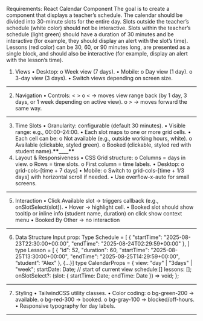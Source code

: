 Requirements: React Calendar Component
The goal is to create a component that displays a teacher’s schedule. The calendar should be divided into 30-minute slots for the entire day. Slots outside the teacher’s schedule (white color) should not be interactive. Slots within the teacher’s schedule (light green) should have a duration of 30 minutes and be interactive (for example, they should display an alert with the slot’s time). Lessons (red color) can be 30, 60, or 90 minutes long, are presented as a single block, and should also be interactive (for example, display an alert with the lesson’s time).

1. Views
   • Desktop:
   o Week view (7 days).
   • Mobile:
   o Day view (1 day).
   o 3-day view (3 days).
   • Switch views depending on screen size.

---

2. Navigation
   • Controls: < >
   o < → moves view range back (by 1 day, 3 days, or 1 week depending on active view).
   o > → moves forward the same way.

---

3. Time Slots
   • Granularity: configurable (default 30 minutes).
   • Visible range: e.g., 00:00–24:00.
   • Each slot maps to one or more grid cells.
   • Each cell can be:
   o Not available (e.g., outside working hours, white).
   o Available (clickable, styled green).
   o Booked (clickable, styled red with student name).********\*\*********\_\_\_\_********\*\*********
4. Layout & Responsiveness
   • CSS Grid structure:
   o Columns = days in view.
   o Rows = time slots.
   o First column = time labels.
   • Desktop:
   o grid-cols-[time + 7 days]
   • Mobile:
   o Switch to grid-cols-[time + 1/3 days] with horizontal scroll if needed.
   • Use overflow-x-auto for small screens.

---

5. Interaction
   • Click Available slot → triggers callback (e.g., onSlotSelect(slot)).
   • Hover → highlight cell.
   • Booked slot should show tooltip or inline info (student name, duration) on click show context menu
   • Booked By Other -> no interaction

---

6. Data Structure
   Input prop:
   Type Schedule = [
   {
   "startTime": "2025-08-23T22:30:00+00:00",
   "endTime": "2025-08-24T02:29:59+00:00"
   },
   ]
   type Lesson = [
   {
   "id": 52,
   "duration": 60,
   "startTime": "2025-08-25T13:30:00+00:00",
   "endTime": "2025-08-25T14:29:59+00:00",
   “student”: “Alex”
   },
   {…}]
   type CalendarProps = {
   view: "day" | "3days" | "week";
   startDate: Date; // start of current view
   schedule:[]
   lessons: [];
   onSlotSelect?: (slot: { startTime: Date; endTime: Date }) => void;
   };

---

7. Styling
   • TailwindCSS utility classes.
   • Color coding:
   o bg-green-200 → available.
   o bg-red-300 → booked.
   o bg-gray-100 → blocked/off-hours.
   • Responsive typography for day labels.

---
